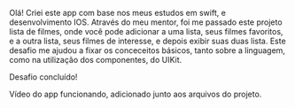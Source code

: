 Olá! Criei este app com base nos meus estudos em swift, e desenvolvimento IOS. 
Através do meu mentor, foi me passado este projeto lista de filmes, onde você pode adicionar a uma lista, seus filmes favoritos, e a outra lista, seus filmes de interesse, 
e depois exibir suas duas lista.
Este desafio me ajudou a fixar os conceceitos básicos, tanto sobre a linguagem, como na utilização dos componentes, do UIKit.

Desafio concluído!

Vídeo do app funcionando, adicionado junto aos arquivos do projeto.
